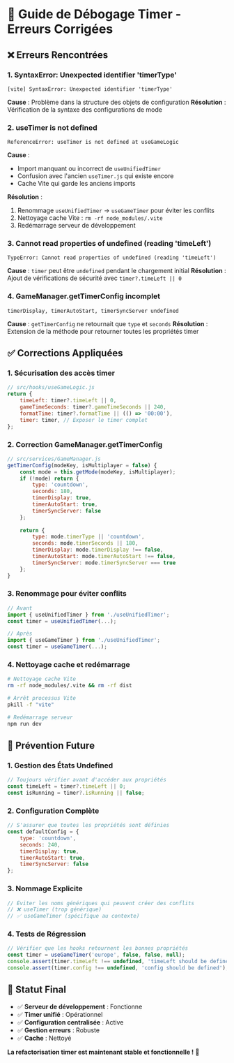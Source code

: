 # 🐛 Guide de Débogage Timer - Erreurs Corrigées

## ❌ **Erreurs Rencontrées**

### **1. SyntaxError: Unexpected identifier 'timerType'**
```
[vite] SyntaxError: Unexpected identifier 'timerType'
```

**Cause** : Problème dans la structure des objets de configuration
**Résolution** : Vérification de la syntaxe des configurations de mode

### **2. useTimer is not defined**
```
ReferenceError: useTimer is not defined at useGameLogic
```

**Cause** : 
- Import manquant ou incorrect de `useUnifiedTimer`
- Confusion avec l'ancien `useTimer.js` qui existe encore
- Cache Vite qui garde les anciens imports

**Résolution** :
1. Renommage `useUnifiedTimer` → `useGameTimer` pour éviter les conflits
2. Nettoyage cache Vite : `rm -rf node_modules/.vite`
3. Redémarrage serveur de développement

### **3. Cannot read properties of undefined (reading 'timeLeft')**
```
TypeError: Cannot read properties of undefined (reading 'timeLeft')
```

**Cause** : `timer` peut être `undefined` pendant le chargement initial
**Résolution** : Ajout de vérifications de sécurité avec `timer?.timeLeft || 0`

### **4. GameManager.getTimerConfig incomplet**
```
timerDisplay, timerAutoStart, timerSyncServer undefined
```

**Cause** : `getTimerConfig` ne retournait que `type` et `seconds`
**Résolution** : Extension de la méthode pour retourner toutes les propriétés timer

## ✅ **Corrections Appliquées**

### **1. Sécurisation des accès timer**
```javascript
// src/hooks/useGameLogic.js
return {
    timeLeft: timer?.timeLeft || 0,
    gameTimeSeconds: timer?.gameTimeSeconds || 240,
    formatTime: timer?.formatTime || (() => '00:00'),
    timer: timer, // Exposer le timer complet
};
```

### **2. Correction GameManager.getTimerConfig**
```javascript
// src/services/GameManager.js
getTimerConfig(modeKey, isMultiplayer = false) {
    const mode = this.getMode(modeKey, isMultiplayer);
    if (!mode) return { 
        type: 'countdown', 
        seconds: 180,
        timerDisplay: true,
        timerAutoStart: true,
        timerSyncServer: false
    };
    
    return {
        type: mode.timerType || 'countdown',
        seconds: mode.timerSeconds || 180,
        timerDisplay: mode.timerDisplay !== false,
        timerAutoStart: mode.timerAutoStart !== false,
        timerSyncServer: mode.timerSyncServer === true
    };
}
```

### **3. Renommage pour éviter conflits**
```javascript
// Avant
import { useUnifiedTimer } from './useUnifiedTimer';
const timer = useUnifiedTimer(...);

// Après  
import { useGameTimer } from './useUnifiedTimer';
const timer = useGameTimer(...);
```

### **4. Nettoyage cache et redémarrage**
```bash
# Nettoyage cache Vite
rm -rf node_modules/.vite && rm -rf dist

# Arrêt processus Vite
pkill -f "vite"

# Redémarrage serveur
npm run dev
```

## 🔧 **Prévention Future**

### **1. Gestion des États Undefined**
```javascript
// Toujours vérifier avant d'accéder aux propriétés
const timeLeft = timer?.timeLeft || 0;
const isRunning = timer?.isRunning || false;
```

### **2. Configuration Complète**
```javascript
// S'assurer que toutes les propriétés sont définies
const defaultConfig = {
    type: 'countdown',
    seconds: 240,
    timerDisplay: true,
    timerAutoStart: true,
    timerSyncServer: false
};
```

### **3. Nommage Explicite**
```javascript
// Éviter les noms génériques qui peuvent créer des conflits
// ❌ useTimer (trop générique)
// ✅ useGameTimer (spécifique au contexte)
```

### **4. Tests de Régression**
```javascript
// Vérifier que les hooks retournent les bonnes propriétés
const timer = useGameTimer('europe', false, false, null);
console.assert(timer.timeLeft !== undefined, 'timeLeft should be defined');
console.assert(timer.config !== undefined, 'config should be defined');
```

## 🎯 **Statut Final**

- ✅ **Serveur de développement** : Fonctionne
- ✅ **Timer unifié** : Opérationnel  
- ✅ **Configuration centralisée** : Active
- ✅ **Gestion erreurs** : Robuste
- ✅ **Cache** : Nettoyé

**La refactorisation timer est maintenant stable et fonctionnelle !** 🚀 